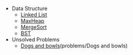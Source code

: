 - Data Structure
  - [Linked List](dataStructure/linkList)
  - [MaxHeap](dataStructure/maxHeap)
  - [MergeSort](dataStructure/MergeSort)
  - [BST](dataStructure/BST)
- Unsolved Problems
  - [Dogs and bowls](http://codeforces.com/gym/100944/problem/D?locale=en)(problems/Dogs and bowls)
